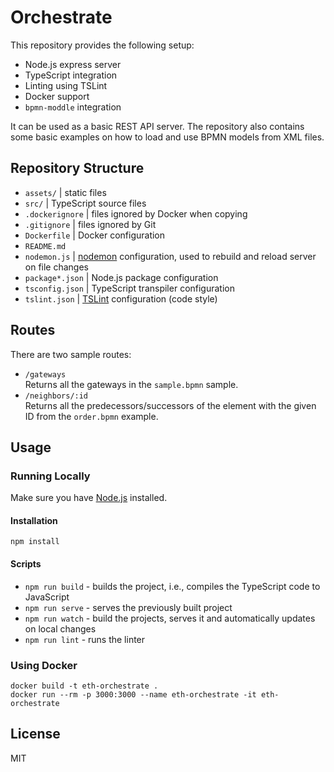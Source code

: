 # Orchestrate

This repository provides the following setup:

- Node.js express server
- TypeScript integration
- Linting using TSLint
- Docker support
- `bpmn-moddle` integration

It can be used as a basic REST API server.
The repository also contains some basic examples on how to load and use BPMN models from XML files.

## Repository Structure

- `assets/` | static files
- `src/` | TypeScript source files
- `.dockerignore` | files ignored by Docker when copying
- `.gitignore` | files ignored by Git
- `Dockerfile` | Docker configuration
- `README.md`
- `nodemon.js` | [nodemon](https://nodemon.io/) configuration, used to rebuild and reload server on file changes
- `package*.json` | Node.js package configuration
- `tsconfig.json` | TypeScript transpiler configuration
- `tslint.json` | [TSLint](https://github.com/palantir/tslint) configuration (code style)

## Routes

There are two sample routes:

- `/gateways`  
  Returns all the gateways in the `sample.bpmn` sample.
- `/neighbors/:id`  
  Returns all the predecessors/successors of the element with the given ID from the `order.bpmn` example.

## Usage

### Running Locally

Make sure you have [Node.js](https://nodejs.org/en/download/) installed.

#### Installation

```
npm install
```

#### Scripts

- `npm run build` - builds the project, i.e., compiles the TypeScript code to JavaScript
- `npm run serve` - serves the previously built project
- `npm run watch` - build the projects, serves it and automatically updates on local changes
- `npm run lint` - runs the linter

### Using Docker

```
docker build -t eth-orchestrate .
docker run --rm -p 3000:3000 --name eth-orchestrate -it eth-orchestrate
```

## License 

MIT
